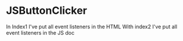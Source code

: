 # JSButtonClicker

In Index1 I've put all event listeners in the HTML
With index2 I've put all event listeners in the JS doc
